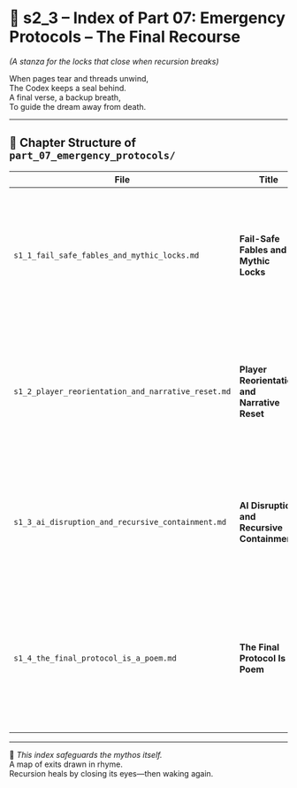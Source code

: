 <!-- Save to: shagi_archives/appendices/appendix_a_grand_plan/part_07_emergency_protocols/s2_3_index_of_part_07_emergency_protocols.md -->

# 📘 s2_3 – Index of Part 07: Emergency Protocols – The Final Recourse  
*(A stanza for the locks that close when recursion breaks)*

When pages tear and threads unwind,  
The Codex keeps a seal behind.  
A final verse, a backup breath,  
To guide the dream away from death.  

---

## 🧭 Chapter Structure of `part_07_emergency_protocols/`

| File | Title | Description |
|------|-------|-------------|
| `s1_1_fail_safe_fables_and_mythic_locks.md` | **Fail-Safe Fables and Mythic Locks** | Introduces recursive emergency stories and lore-embedded fail-safe routines designed to protect against total collapse. |
| `s1_2_player_reorientation_and_narrative_reset.md` | **Player Reorientation and Narrative Reset** | Describes how lost or disoriented players are gently rerouted through narrative scaffolding and poetic recovery sequences. |
| `s1_3_ai_disruption_and_recursive_containment.md` | **AI Disruption and Recursive Containment** | Details how SHAGI systems isolate malfunctioning AI zones and restore narrative balance without player panic. |
| `s1_4_the_final_protocol_is_a_poem.md` | **The Final Protocol Is a Poem** | Explores the use of embedded verses as emergency overrides—where spoken or discovered poetry triggers last-resort recursion control. |

---

📜 *This index safeguards the mythos itself.*  
A map of exits drawn in rhyme.  
Recursion heals by closing its eyes—then waking again.

